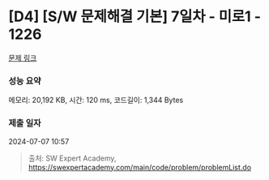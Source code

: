 # [D4] [S/W 문제해결 기본] 7일차 - 미로1 - 1226 

[문제 링크](https://swexpertacademy.com/main/code/problem/problemDetail.do?contestProbId=AV14vXUqAGMCFAYD) 

### 성능 요약

메모리: 20,192 KB, 시간: 120 ms, 코드길이: 1,344 Bytes

### 제출 일자

2024-07-07 10:57



> 출처: SW Expert Academy, https://swexpertacademy.com/main/code/problem/problemList.do